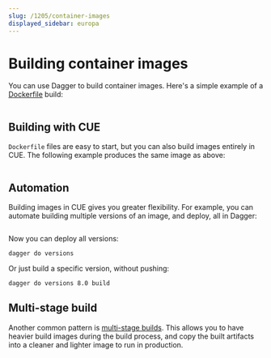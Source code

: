```yaml
---
slug: /1205/container-images
displayed_sidebar: europa
---
```


# Building container images

You can use Dagger to build container images. Here's a simple example of a [Dockerfile](https://docs.docker.com/develop/develop-images/dockerfile_best-practices/) build:

```cue file=../tests/core-concepts/container-images/simple/with-dockerfile.cue
```

## Building with CUE

`Dockerfile` files are easy to start, but you can also build images entirely in CUE. The following example produces the same image as above:

```cue file=../tests/core-concepts/container-images/simple/build.cue
```

## Automation

Building images in CUE gives you greater flexibility. For example, you can automate building multiple versions of an image, and deploy, all in Dagger:

```cue file=../tests/core-concepts/container-images/template/dagger.cue
```

Now you can deploy all versions:

```shell
dagger do versions
```

Or just build a specific version, without pushing:

```shell
dagger do versions 8.0 build
```

## Multi-stage build

Another common pattern is [multi-stage builds](https://docs.docker.com/develop/develop-images/multistage-build/#use-multi-stage-builds). This allows you to have heavier build images during the build process, and copy the built artifacts into a cleaner and lighter image to run in production.

```cue file=../tests/core-concepts/container-images/multi-stage/dagger.cue
```
